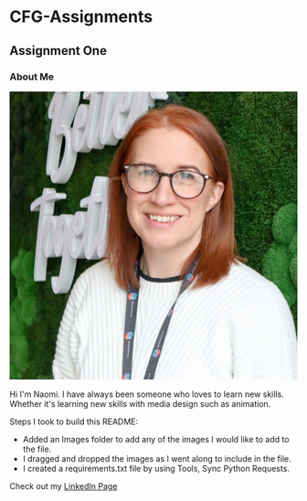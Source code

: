 # CFG-Assignments

## Assignment One 

### About Me

![profile pic](AssignmentOne/Images/linkedin%20pic.jpg)

Hi I'm Naomi. I have always been someone who loves to learn new skills. Whether it's learning new skills with media design such as animation.

Steps I took to build this README:
 - Added an Images folder to add any of the images I would like to add to the file. 
 - I dragged and dropped the images as I went along to include in the file. 
 - I created a requirements.txt file by using Tools, Sync Python Requests.

Check out my [LinkedIn Page](https://www.linkedin.com/in/naomi-mcewan-90900396/)